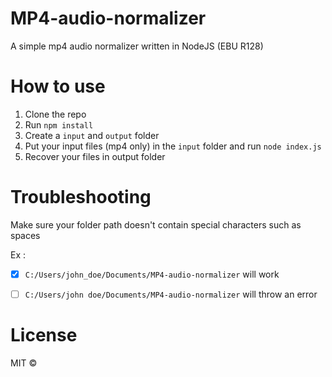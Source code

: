 # MP4-audio-normalizer
A simple mp4 audio normalizer written in NodeJS (EBU R128)


# How to use

1. Clone the repo
2. Run `npm install`
3. Create a `input` and `output` folder
4. Put your input files (mp4 only) in the `input` folder and run `node index.js`
5. Recover your files in output folder


# Troubleshooting

Make sure your folder path doesn't contain special characters such as spaces

Ex :
- [x] `C:/Users/john_doe/Documents/MP4-audio-normalizer` will work
- [ ] `C:/Users/john doe/Documents/MP4-audio-normalizer` will throw an error




# License

MIT ©
